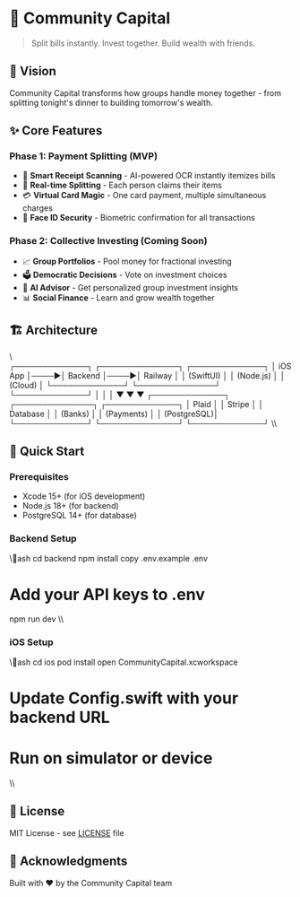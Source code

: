# 💸 Community Capital

> Split bills instantly. Invest together. Build wealth with friends.

## 🚀 Vision

Community Capital transforms how groups handle money together - from splitting tonight's dinner to building tomorrow's wealth.

## ✨ Core Features

### Phase 1: Payment Splitting (MVP)
- 📸 **Smart Receipt Scanning** - AI-powered OCR instantly itemizes bills
- 👥 **Real-time Splitting** - Each person claims their items
- 💳 **Virtual Card Magic** - One card payment, multiple simultaneous charges
- 🔐 **Face ID Security** - Biometric confirmation for all transactions

### Phase 2: Collective Investing (Coming Soon)
- 📈 **Group Portfolios** - Pool money for fractional investing
- 🗳️ **Democratic Decisions** - Vote on investment choices
- 🤖 **AI Advisor** - Get personalized group investment insights
- 📊 **Social Finance** - Learn and grow wealth together

## 🏗️ Architecture

\\\
┌─────────────┐     ┌──────────────┐     ┌─────────────┐
│   iOS App   │────▶│   Backend    │────▶│   Railway   │
│  (SwiftUI)  │     │  (Node.js)   │     │   (Cloud)   │
└─────────────┘     └──────────────┘     └─────────────┘
       │                    │                     │
       ▼                    ▼                     ▼
┌─────────────┐     ┌──────────────┐     ┌─────────────┐
│    Plaid    │     │    Stripe    │     │  Database   │
│   (Banks)   │     │  (Payments)  │     │ (PostgreSQL)│
└─────────────┘     └──────────────┘     └─────────────┘
\\\

## 🚦 Quick Start

### Prerequisites
- Xcode 15+ (for iOS development)
- Node.js 18+ (for backend)
- PostgreSQL 14+ (for database)

### Backend Setup
\\\ash
cd backend
npm install
copy .env.example .env
# Add your API keys to .env
npm run dev
\\\

### iOS Setup
\\\ash
cd ios
pod install
open CommunityCapital.xcworkspace
# Update Config.swift with your backend URL
# Run on simulator or device
\\\

## 📄 License

MIT License - see [LICENSE](LICENSE) file

## 🙏 Acknowledgments

Built with ❤️ by the Community Capital team
